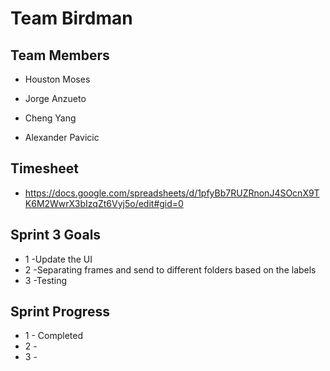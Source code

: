 # Team Birdman

## Team Members

- Houston Moses 

- Jorge Anzueto

- Cheng Yang 

- Alexander Pavicic 

## Timesheet

- https://docs.google.com/spreadsheets/d/1pfyBb7RUZRnonJ4SOcnX9TK6M2WwrX3bIzqZt6Vyj5o/edit#gid=0

## Sprint 3 Goals 
- 1 -Update the UI
- 2 -Separating frames and send to different folders based on the labels
- 3 -Testing

## Sprint  Progress
- 1 - Completed
- 2 - 
- 3 - 

